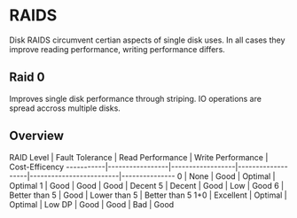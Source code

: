 # RAIDS
Disk RAIDS circumvent certian aspects of single disk uses. In all cases they improve reading performance, writing performance differs.

## Raid 0
Improves single disk performance through striping. IO operations are spread accross multiple disks.


## Overview
RAID Level | Fault Tolerance | Read Performance | Write Performance | Cost-Efficency
-----------|-----------------|------------------|-------------------|-------------------------|---------------
0 | None | Good | Optimal | Optimal
1 | Good | Good | Good | Decent
5 | Decent | Good | Low | Good
6 | Better than 5 | Good | Lower than 5 | Better than 5
1+0 | Excellent | Optimal | Optimal | Low
DP | Good | Good | Bad | Good
